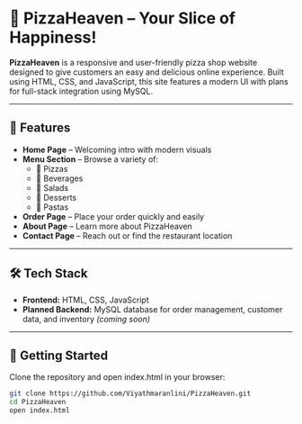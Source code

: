 # 🍕 PizzaHeaven – Your Slice of Happiness!

**PizzaHeaven** is a responsive and user-friendly pizza shop website designed to give customers an easy and delicious online experience. Built using HTML, CSS, and JavaScript, this site features a modern UI with plans for full-stack integration using MySQL.

---

## 🚀 Features

- **Home Page** – Welcoming intro with modern visuals
- **Menu Section** – Browse a variety of:
  - 🍕 Pizzas
  - 🥤 Beverages
  - 🥗 Salads
  - 🍰 Desserts
  - 🍝 Pastas
- **Order Page** – Place your order quickly and easily 
- **About Page** – Learn more about PizzaHeaven
- **Contact Page** – Reach out or find the restaurant location

---

## 🛠️ Tech Stack

- **Frontend:** HTML, CSS, JavaScript    
- **Planned Backend:** MySQL database for order management, customer data, and inventory *(coming soon)*

---

## 🚀 Getting Started

 Clone the repository and open index.html in your browser: 
   ```bash
  git clone https://github.com/Viyathmaranlini/PizzaHeaven.git
cd PizzaHeaven
open index.html







